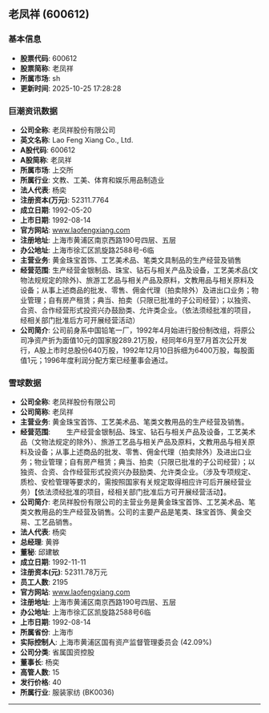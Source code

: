 ## 老凤祥 (600612)

### 基本信息

- **股票代码**: 600612
- **股票简称**: 老凤祥
- **所属市场**: sh
- **更新时间**: 2025-10-25 17:28:28

### 巨潮资讯数据

- **公司全称**: 老凤祥股份有限公司
- **英文名称**: Lao Feng Xiang Co., Ltd.
- **A股代码**: 600612
- **A股简称**: 老凤祥
- **所属市场**: 上交所
- **所属行业**: 文教、工美、体育和娱乐用品制造业
- **法人代表**: 杨奕
- **注册资本(万元)**: 52311.7764
- **成立日期**: 1992-05-20
- **上市日期**: 1992-08-14
- **官方网站**: www.laofengxiang.com
- **注册地址**: 上海市黄浦区南京西路190号四层、五层
- **办公地址**: 上海市徐汇区凯旋路2588号-6临
- **主营业务**: 黄金珠宝首饰、工艺美术品、笔类文具制品的生产经营及销售
- **经营范围**: 生产经营金银制品、珠宝、钻石与相关产品及设备，工艺美术品(文物法规规定的除外)、旅游工艺品与相关产品及原料，文教用品与相关原料及设备；从事上述商品的批发、零售、佣金代理（拍卖除外）及进出口业务；物业管理；自有房产租赁；典当、拍卖（只限已批准的子公司经营）；以独资、合资、合作经营形式投资兴办鼓励类、允许类企业。（依法须经批准的项目，经相关部门批准后方可开展经营活动）
- **公司简介**: 公司前身系中国铅笔一厂，1992年4月始进行股份制改组，将原公司净资产折为面值10元的国家股289.21万股，经同年6月至7月首次公开发行，A股上市时总股份640万股，1992年12月10日拆细为6400万股，每股面值1元；1996年度利润分配方案已经董事会通过。

### 雪球数据

- **公司全称**: 老凤祥股份有限公司
- **公司简称**: 老凤祥
- **主营业务**: 黄金珠宝首饰、工艺美术品、笔类文教用品的生产经营及销售。
- **经营范围**: 　　生产经营金银制品、珠宝、钻石与相关产品及设备，工艺美术品（文物法规定的除外）、旅游工艺品与相关产品及原料，文教用品与相关原料及设备；从事上述商品的批发、零售、佣金代理（拍卖除外）及进出口业务；物业管理；自有房产租赁；典当、拍卖（只限已批准的子公司经营）；以独资、合资、合作经营形式投资兴办鼓励类、允许类企业。（涉及专项规定、质检、安检管理等要求的，需按照国家有关规定取得相应许可后开展经营业务）【依法须经批准的项目，经相关部门批准后方可开展经营活动】。
- **公司简介**: 老凤祥股份有限公司的主营业务是黄金珠宝首饰、工艺美术品、笔类文教用品的生产经营及销售。公司的主要产品是笔类、珠宝首饰、黄金交易、工艺品销售。
- **法人代表**: 杨奕
- **总经理**: 黄骅
- **董秘**: 邱建敏
- **成立日期**: 1992-11-11
- **注册资本(元)**: 52311.78万元
- **员工人数**: 2195
- **官方网站**: www.laofengxiang.com
- **注册地址**: 上海市黄浦区南京西路190号四层、五层
- **办公地址**: 上海市徐汇区凯旋路2588号6临
- **上市日期**: 1992-08-14
- **所属省份**: 上海市
- **实际控制人**: 上海市黄浦区国有资产监督管理委员会 (42.09%)
- **公司分类**: 省属国资控股
- **董事长**: 杨奕
- **高管人数**: 15
- **发行价格**: 40
- **所属行业**: 服装家纺 (BK0036)

---